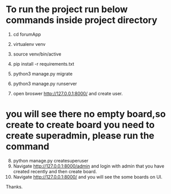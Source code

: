 # To run the project run below commands inside project directory

1. cd forumApp
2. virtualenv venv
3. source venv/bin/active

4. pip install -r requirements.txt
5. python3 manage.py migrate
6. python3 manage.py runserver
7. open broswer http://127.0.0.1:8000/ and create user.

# you will see there no empty board,so create to create board you need to create superadmin, please run the command
8. python manage.py createsuperuser
9. Navigate http://127.0.0.1:8000/admin and login with admin that you have created recently and then create board.
9. Navigate http://127.0.0.1:8000/ and you will see the some boards on UI.

Thanks.
